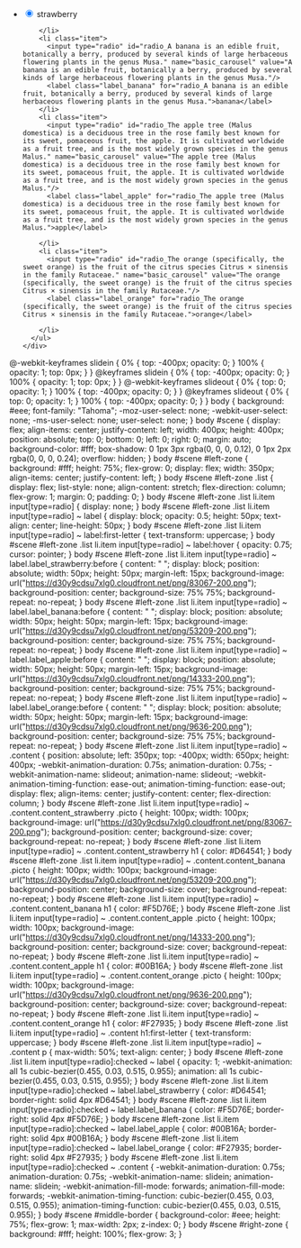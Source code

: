 <body>
  <div id="scene">
    <div id="left-zone">
      <ul class="list">
        <li class="item">
          <input type="radio" id="radio_The garden strawberry (or simply strawberry /ˈstrɔːbᵊri/; Fragaria × ananassa) is a widely grown hybrid species of the genus Fragaria (collectively known as the strawberries)" name="basic_carousel" value="The garden strawberry (or simply strawberry /ˈstrɔːbᵊri/; Fragaria × ananassa) is a widely grown hybrid species of the genus Fragaria (collectively known as the strawberries)" checked="checked"/>
          <label class="label_strawberry" for="radio_The garden strawberry (or simply strawberry /ˈstrɔːbᵊri/; Fragaria × ananassa) is a widely grown hybrid species of the genus Fragaria (collectively known as the strawberries)">strawberry</label>
          
        </li>
        <li class="item">
          <input type="radio" id="radio_A banana is an edible fruit, botanically a berry, produced by several kinds of large herbaceous flowering plants in the genus Musa." name="basic_carousel" value="A banana is an edible fruit, botanically a berry, produced by several kinds of large herbaceous flowering plants in the genus Musa."/>
          <label class="label_banana" for="radio_A banana is an edible fruit, botanically a berry, produced by several kinds of large herbaceous flowering plants in the genus Musa.">banana</label>
        </li>
        <li class="item">
          <input type="radio" id="radio_The apple tree (Malus domestica) is a deciduous tree in the rose family best known for its sweet, pomaceous fruit, the apple. It is cultivated worldwide as a fruit tree, and is the most widely grown species in the genus Malus." name="basic_carousel" value="The apple tree (Malus domestica) is a deciduous tree in the rose family best known for its sweet, pomaceous fruit, the apple. It is cultivated worldwide as a fruit tree, and is the most widely grown species in the genus Malus."/>
          <label class="label_apple" for="radio_The apple tree (Malus domestica) is a deciduous tree in the rose family best known for its sweet, pomaceous fruit, the apple. It is cultivated worldwide as a fruit tree, and is the most widely grown species in the genus Malus.">apple</label>

        </li>
        <li class="item">
          <input type="radio" id="radio_The orange (specifically, the sweet orange) is the fruit of the citrus species Citrus × sinensis in the family Rutaceae." name="basic_carousel" value="The orange (specifically, the sweet orange) is the fruit of the citrus species Citrus × sinensis in the family Rutaceae."/>
          <label class="label_orange" for="radio_The orange (specifically, the sweet orange) is the fruit of the citrus species Citrus × sinensis in the family Rutaceae.">orange</label>

        </li>
      </ul>
    </div>

  </div>
</body>

@-webkit-keyframes slidein {
0% {
top: -400px;
opacity: 0;
}
100% {
opacity: 1;
top: 0px;
}
}
@keyframes slidein {
0% {
top: -400px;
opacity: 0;
}
100% {
opacity: 1;
top: 0px;
}
}
@-webkit-keyframes slideout {
0% {
top: 0;
opacity: 1;
}
100% {
top: -400px;
opacity: 0;
}
}
@keyframes slideout {
0% {
top: 0;
opacity: 1;
}
100% {
top: -400px;
opacity: 0;
}
}
body {
background: #eee;
font-family: "Tahoma";
-moz-user-select: none;
-webkit-user-select: none;
-ms-user-select: none;
user-select: none;
}
body #scene {
display: flex;
align-items: center;
justify-content: left;
width: 400px;
height: 400px;
position: absolute;
top: 0;
bottom: 0;
left: 0;
right: 0;
margin: auto;
background-color: #fff;
box-shadow: 0 1px 3px rgba(0, 0, 0, 0.12), 0 1px 2px rgba(0, 0, 0, 0.24);
overflow: hidden;
}
body #scene #left-zone {
background: #fff;
height: 75%;
flex-grow: 0;
display: flex;
width: 350px;
align-items: center;
justify-content: left;
}
body #scene #left-zone .list {
display: flex;
list-style: none;
align-content: stretch;
flex-direction: column;
flex-grow: 1;
margin: 0;
padding: 0;
}
body #scene #left-zone .list li.item input[type=radio] {
display: none;
}
body #scene #left-zone .list li.item input[type=radio] ~ label {
display: block;
opacity: 0.5;
height: 50px;
text-align: center;
line-height: 50px;
}
body #scene #left-zone .list li.item input[type=radio] ~ label:first-letter {
text-transform: uppercase;
}
body #scene #left-zone .list li.item input[type=radio] ~ label:hover {
opacity: 0.75;
cursor: pointer;
}
body #scene #left-zone .list li.item input[type=radio] ~ label.label_strawberry:before {
content: " ";
display: block;
position: absolute;
width: 50px;
height: 50px;
margin-left: 15px;
background-image: url("https://d30y9cdsu7xlg0.cloudfront.net/png/83067-200.png");
background-position: center;
background-size: 75% 75%;
background-repeat: no-repeat;
}
body #scene #left-zone .list li.item input[type=radio] ~ label.label_banana:before {
content: " ";
display: block;
position: absolute;
width: 50px;
height: 50px;
margin-left: 15px;
background-image: url("https://d30y9cdsu7xlg0.cloudfront.net/png/53209-200.png");
background-position: center;
background-size: 75% 75%;
background-repeat: no-repeat;
}
body #scene #left-zone .list li.item input[type=radio] ~ label.label_apple:before {
content: " ";
display: block;
position: absolute;
width: 50px;
height: 50px;
margin-left: 15px;
background-image: url("https://d30y9cdsu7xlg0.cloudfront.net/png/14333-200.png");
background-position: center;
background-size: 75% 75%;
background-repeat: no-repeat;
}
body #scene #left-zone .list li.item input[type=radio] ~ label.label_orange:before {
content: " ";
display: block;
position: absolute;
width: 50px;
height: 50px;
margin-left: 15px;
background-image: url("https://d30y9cdsu7xlg0.cloudfront.net/png/9636-200.png");
background-position: center;
background-size: 75% 75%;
background-repeat: no-repeat;
}
body #scene #left-zone .list li.item input[type=radio] ~ .content {
position: absolute;
left: 350px;
top: -400px;
width: 650px;
height: 400px;
-webkit-animation-duration: 0.75s;
animation-duration: 0.75s;
-webkit-animation-name: slideout;
animation-name: slideout;
-webkit-animation-timing-function: ease-out;
animation-timing-function: ease-out;
display: flex;
align-items: center;
justify-content: center;
flex-direction: column;
}
body #scene #left-zone .list li.item input[type=radio] ~ .content.content_strawberry .picto {
height: 100px;
width: 100px;
background-image: url("https://d30y9cdsu7xlg0.cloudfront.net/png/83067-200.png");
background-position: center;
background-size: cover;
background-repeat: no-repeat;
}
body #scene #left-zone .list li.item input[type=radio] ~ .content.content_strawberry h1 {
color: #D64541;
}
body #scene #left-zone .list li.item input[type=radio] ~ .content.content_banana .picto {
height: 100px;
width: 100px;
background-image: url("https://d30y9cdsu7xlg0.cloudfront.net/png/53209-200.png");
background-position: center;
background-size: cover;
background-repeat: no-repeat;
}
body #scene #left-zone .list li.item input[type=radio] ~ .content.content_banana h1 {
color: #F5D76E;
}
body #scene #left-zone .list li.item input[type=radio] ~ .content.content_apple .picto {
height: 100px;
width: 100px;
background-image: url("https://d30y9cdsu7xlg0.cloudfront.net/png/14333-200.png");
background-position: center;
background-size: cover;
background-repeat: no-repeat;
}
body #scene #left-zone .list li.item input[type=radio] ~ .content.content_apple h1 {
color: #00B16A;
}
body #scene #left-zone .list li.item input[type=radio] ~ .content.content_orange .picto {
height: 100px;
width: 100px;
background-image: url("https://d30y9cdsu7xlg0.cloudfront.net/png/9636-200.png");
background-position: center;
background-size: cover;
background-repeat: no-repeat;
}
body #scene #left-zone .list li.item input[type=radio] ~ .content.content_orange h1 {
color: #F27935;
}
body #scene #left-zone .list li.item input[type=radio] ~ .content h1:first-letter {
text-transform: uppercase;
}
body #scene #left-zone .list li.item input[type=radio] ~ .content p {
max-width: 50%;
text-align: center;
}
body #scene #left-zone .list li.item input[type=radio]:checked ~ label {
opacity: 1;
-webkit-animation: all 1s cubic-bezier(0.455, 0.03, 0.515, 0.955);
animation: all 1s cubic-bezier(0.455, 0.03, 0.515, 0.955);
}
body #scene #left-zone .list li.item input[type=radio]:checked ~ label.label_strawberry {
color: #D64541;
border-right: solid 4px #D64541;
}
body #scene #left-zone .list li.item input[type=radio]:checked ~ label.label_banana {
color: #F5D76E;
border-right: solid 4px #F5D76E;
}
body #scene #left-zone .list li.item input[type=radio]:checked ~ label.label_apple {
color: #00B16A;
border-right: solid 4px #00B16A;
}
body #scene #left-zone .list li.item input[type=radio]:checked ~ label.label_orange {
color: #F27935;
border-right: solid 4px #F27935;
}
body #scene #left-zone .list li.item input[type=radio]:checked ~ .content {
-webkit-animation-duration: 0.75s;
animation-duration: 0.75s;
-webkit-animation-name: slidein;
animation-name: slidein;
-webkit-animation-fill-mode: forwards;
animation-fill-mode: forwards;
-webkit-animation-timing-function: cubic-bezier(0.455, 0.03, 0.515, 0.955);
animation-timing-function: cubic-bezier(0.455, 0.03, 0.515, 0.955);
}
body #scene #middle-border {
background-color: #eee;
height: 75%;
flex-grow: 1;
max-width: 2px;
z-index: 0;
}
body #scene #right-zone {
background: #fff;
height: 100%;
flex-grow: 3;
}
